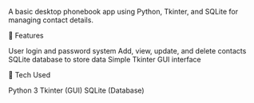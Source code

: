 A basic desktop phonebook app using Python, Tkinter, and SQLite for managing contact details.

🔑 Features

User login and password system
Add, view, update, and delete contacts
SQLite database to store data
Simple Tkinter GUI interface

🧰 Tech Used

Python 3
Tkinter (GUI)
SQLite (Database)
